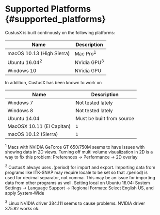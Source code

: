 Supported Platforms {#supported_platforms}
===================

CustusX is built continously on the following platforms:

| Name                          | Description
| ----------------------------- | -----------------------------
| macOS 10.13 (High Sierra)     | Mac Pro<sup>1</sup>
| Ubuntu 16.04<sup>2</sup>      | NVidia GPU<sup>3</sup>
| Windows 10                    | NVidia GPU

In addition, CustusX has been known to work on

| Name                         | Description
| ---------------------------- | -----------------------------
| Windows 7                    | Not tested lately
| Windows 8                    | Not tested lately
| Ubuntu 14.04                 | Must be built from source
| MacOSX 10.11 (El Capitan)    | <sup>1</sup>
| macOS 10.12 (Sierra)         | <sup>1</sup>

<sup>1</sup> Macs with NVIDIA GeForce GT 650/750M seems to have issues with showing data in 2D views.
Turning off multi volume visualization in 2D is a way to fix this problem: Preferences → Performance → 2D overlay

<sup>2</sup> CustusX always uses .(period) for import and export.
Importing data from programs like ITK-SNAP may require locale to be set so that .(period) is used for decimal separator, not comma.
This may be an issue for importing data from other programs as well.
Setting local on Ubuntu 16.04: System Settings → Language Support → Regional Formats: Select English US, and apply System-Wide

<sup>3</sup> Linux NVIDIA driver 384.111 seems to cause problems. NVIDIA driver 375.82 works ok.
